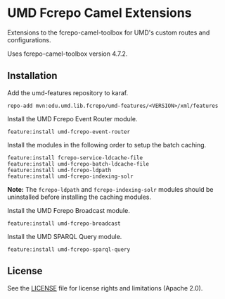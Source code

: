 # UMD Fcrepo Camel Extensions
Extensions to the fcrepo-camel-toolbox for UMD's custom routes and configurations.

Uses fcrepo-camel-toolbox version 4.7.2.

## Installation
Add the umd-features repository to karaf.

```
repo-add mvn:edu.umd.lib.fcrepo/umd-features/<VERSION>/xml/features
```

Install the UMD Fcrepo Event Router module.

```
feature:install umd-fcrepo-event-router
```

Install the modules in the following order to setup the batch caching.

```
feature:install fcrepo-service-ldcache-file
feature:install umd-fcrepo-batch-ldcache-file
feature:install umd-fcrepo-ldpath
feature:install umd-fcrepo-indexing-solr
```

**Note:** The `fcrepo-ldpath` and `fcrepo-indexing-solr` modules should be uninstalled before installing the caching modules.

Install the UMD Fcrepo Broadcast module.

```
feature:install umd-fcrepo-broadcast
```

Install the UMD SPARQL Query module.

```
feature:install umd-fcrepo-sparql-query
```

## License

See the [LICENSE](LICENSE.md) file for license rights and limitations (Apache 2.0).
